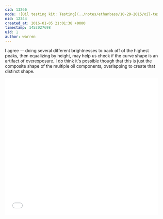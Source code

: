 ```yaml
---
cid: 13266
node: ![Oil testing kit: Testing](../notes/ethanbass/10-29-2015/oil-testing-kit-testing)
nid: 12344
created_at: 2016-01-05 21:01:38 +0000
timestamp: 1452027698
uid: 1
author: warren
---
```


I agree -- doing several different brightnesses to back off of the highest peaks, then equalizing by height, may help us check if the curve shape is an artifact of overexposure. I do think it's possible though that this is just the composite shape of the multiple oil components, overlapping to create that distinct shape. 

<iframe width='100%' height='450px' style='border:none;' src='//spectralworkbench.org/spectrums/embed2/61153'></iframe>